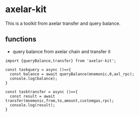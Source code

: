 # axelar-kit

This is a toolkit from axelar transfer and query balance.

## functions

- query balance from axelar chain and transfer it

```
import {queryBalance,transfer} from 'axelar-kit';

const taskquery = async ()=>{
  const balance = await queryBalance(mnemonic,0,axl_rpc);
  console.log(balance);
}

const tasktransfer = async ()=>{
  const result = await transfer(mnemonic,from,to,amount,customgas,rpc);
  console.log(result);
}

```
